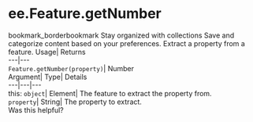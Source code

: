  
#  ee.Feature.getNumber 
bookmark_borderbookmark Stay organized with collections  Save and categorize content based on your preferences.
Extract a property from a feature. 
Usage| Returns  
---|---  
`Feature.getNumber(property)`| Number  
Argument| Type| Details  
---|---|---  
this: `object`| Element| The feature to extract the property from.  
`property`| String| The property to extract.  
Was this helpful?

